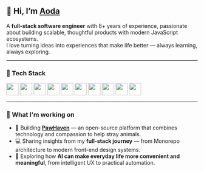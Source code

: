 ## 👋 Hi, I’m [Aoda](https://aoda.vercel.app)

A **full-stack software engineer** with 8+ years of experience, passionate about building scalable, thoughtful products with modern JavaScript ecosystems.  
I love turning ideas into experiences that make life better — always learning, always exploring.

---

### 🧰 Tech Stack

<p align="left">
<img src="https://skillicons.dev/icons?i=typescript" width="32" /> 
  <img src="https://skillicons.dev/icons?i=react" width="32" /> 
  <img src="https://skillicons.dev/icons?i=tailwind" width="32" /> 
  <img src="https://skillicons.dev/icons?i=nodejs" width="32" /> 
  <img src="https://skillicons.dev/icons?i=nestjs" width="32" /> 
  <img src="https://skillicons.dev/icons?i=mongodb" width="32" /> 
  <img src="https://skillicons.dev/icons?i=prisma" width="32" /> 
  <img src="https://skillicons.dev/icons?i=kubernetes" width="32" /> 
  <img src="https://skillicons.dev/icons?i=githubactions" width="32" /> 
  <img src="https://skillicons.dev/icons?i=azure" width="32" /> 
</p>

---

### 🔭 What I'm working on

- 🐾 Building [**PawHaven**](https://pawhaven-love.vercel.app) — an open-source platform that combines technology and compassion to help stray animals.  
- 💻 Sharing insights from my **full-stack journey** — from Monorepo architecture to modern front-end design systems.  
- 🤖 Exploring how **AI can make everyday life more convenient and meaningful**, from intelligent UX to practical automation.

